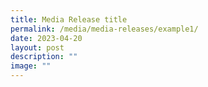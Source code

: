 ```yaml
---
title: Media Release title
permalink: /media/media-releases/example1/
date: 2023-04-20
layout: post
description: ""
image: ""
---
```

